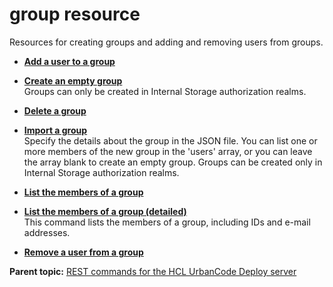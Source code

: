 # group resource

Resources for creating groups and adding and removing users from groups.

-   **[Add a user to a group](../../com.udeploy.api.doc/topics/rest_cli_group_adduser_put.md)**  

-   **[Create an empty group](../../com.udeploy.api.doc/topics/rest_cli_group_create_put.md)**  
Groups can only be created in Internal Storage authorization realms.
-   **[Delete a group](../../com.udeploy.api.doc/topics/rest_cli_group_delete_put.md)**  

-   **[Import a group](../../com.udeploy.api.doc/topics/rest_cli_group_import_put.md)**  
Specify the details about the group in the JSON file. You can list one or more members of the new group in the 'users' array, or you can leave the array blank to create an empty group. Groups can be created only in Internal Storage authorization realms.
-   **[List the members of a group](../../com.udeploy.api.doc/topics/rest_cli_group_export_get.md)**  

-   **[List the members of a group \(detailed\)](../../com.udeploy.api.doc/topics/rest_cli_group_exportdetailed_get.md)**  
This command lists the members of a group, including IDs and e-mail addresses.
-   **[Remove a user from a group](../../com.udeploy.api.doc/topics/rest_cli_group_removeuser_put.md)**  


**Parent topic:** [REST commands for the HCL UrbanCode Deploy server](../../com.udeploy.reference.doc/topics/rest_api_ref_commands.md)

